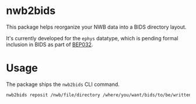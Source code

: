 # nwb2bids

This package helps reorganize your NWB data into a BIDS directory layout.

It's currently developed for the `ephys` datatype, which is pending formal inclusion in BIDS as part of [BEP032](https://github.com/bids-standard/bids-specification/pull/1705). 

# Usage

The package ships the `nwb2bids` CLI command.

```bash
nwb2bids reposit /nwb/file/directory /where/you/want/bids/to/be/written
```
